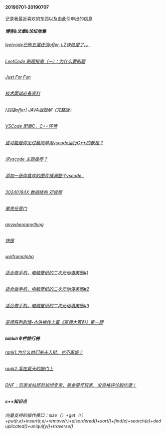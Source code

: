 #### 20190701-20190707 
记录我最近喜欢的东西以及由此引申出的信息
##### 博客&文章&论坛收集
###### [leetcode已刷五遍还没offer, LZ快绝望了。。](https://www.1point3acres.com/bbs/thread-168094-1-1.html)
###### [LeetCode 刷题指南（一）：为什么要刷题](https://selfboot.cn/2016/07/24/leetcode_guide_why/)
###### [Just For Fun](https://selfboot.cn/)
###### [技术面试必备资料](https://github.com/CyC2018/CS-Notes)
###### [[剑指offer] JAVA版题解（完整版）](https://zhuanlan.zhihu.com/p/42199771)

###### [VSCode 配置C、C++环境](https://blog.csdn.net/cod_E/article/details/78770846)
###### [这可能是你见过最简单用vscode运行C++的教程？](https://www.bilibili.com/video/av48031668?from=search&seid=15314281826142443218)
###### [求vscode 主题推荐？](https://www.zhihu.com/question/38435139)
###### [添加一张你喜欢的图片铺满整个vscode..](https://marketplace.visualstudio.com/items?itemName=manasxx.background-cover)

###### [30240184X 数据结构 邓俊辉](http://www.xuetangx.com/courses/course-v1:TsinghuaX+30240184+sp/courseware/706d387daf2d4495aeb7fea3246a82ce/2e24132b1a8e40ce8b5bd27b60e99b85/)

###### [果壳任意门](http://www.gkbang.cn/link/)
###### [anywhereanything](http://lackar.com/aa/)
###### [快搜](https://search.chongbuluo.com/)
###### [wolframalpha](https://www.wolframalpha.com/)

###### [适合做手机，电脑壁纸的二次元动漫美图#1](https://www.bilibili.com/read/cv2974368)
###### [适合做手机，电脑壁纸的二次元动漫美图#2](https://www.bilibili.com/read/cv2988502)
###### [适合做手机，电脑壁纸的二次元动漫美图#3](https://www.bilibili.com/read/cv3007485)

###### [巫师系列剧情-杰洛特传上篇《巫师大百科》第一期](https://www.bilibili.com/read/cv3015425)

##### bilibili专栏排行榜
###### [rank1.为什么她们杀夫入狱，也不离婚？](https://www.bilibili.com/read/cv3014804)
###### [rank2.写在夏天的脑门上](https://www.bilibili.com/read/cv3009131)
###### [DNF：玩家发帖怒怼旭旭宝宝，氪金带坏玩家，没资格评论脱坑潮！](https://www.bilibili.com/read/cv2993981)

##### c++知识点
###### 向量支持的操作接口：size（）+get（r）+put(r,e)+insert(r,e)+remove(r)+disordered()+sort()+find(e)+search(e)+deduplicated()+uniquify()+traverse()
###### 



